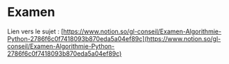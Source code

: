 # Examen

Lien vers le sujet : [https://www.notion.so/gl-conseil/Examen-Algorithmie-Python-2786f6c0f7418093b870eda5a04ef89c](https://www.notion.so/gl-conseil/Examen-Algorithmie-Python-2786f6c0f7418093b870eda5a04ef89c)